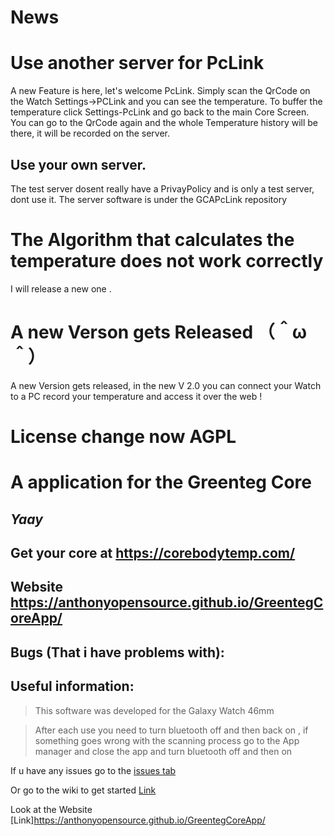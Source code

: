  # News
 
 # Use another server for PcLink
 A new Feature is here, let's welcome PcLink.
 Simply scan the QrCode on the Watch Settings->PCLink and you can see the temperature.
 To buffer the temperature click Settings-PcLink and go back to the main Core Screen.
 You can go to the QrCode again and the whole Temperature history will be there, it will be recorded on the server.
 ## Use your own server.
 The test server dosent really have a PrivayPolicy and is only a test server, dont use it.
 The server software is under the GCAPcLink repository
 
 # The Algorithm that calculates the temperature does not work correctly
 I will release a new one . 


# A new Verson gets Released （＾ω＾）
A new Version gets released, in the new V 2.0 you can connect your Watch to a PC record your temperature and access it over the web !


# License change now AGPL

# A application for the Greenteg Core
## _______________Yaay_______________

## Get your core at https://corebodytemp.com/

## Website https://anthonyopensource.github.io/GreentegCoreApp/

## Bugs (That i have problems with):

## Useful information:

> This software was developed for the Galaxy Watch 46mm

> After each use you need to turn bluetooth off and then back on , if something goes wrong with the scanning process go to the App manager and close the app and turn bluetooth off and then on





If u have any issues go to the
<a href="https://github.com/AnthonyOpenSource/GreentegCoreApp/issues"> issues tab</a>

Or go to the wiki to get started [Link](https://github.com/AnthonyOpenSource/GreentegCoreApp/wiki)

Look at the Website [Link]https://anthonyopensource.github.io/GreentegCoreApp/

